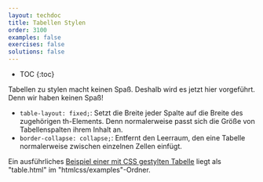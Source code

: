 ```yaml
---
layout: techdoc
title: Tabellen Stylen
order: 3100
examples: false
exercises: false
solutions: false
---
```

* TOC
{:toc}

Tabellen zu stylen macht keinen Spaß. Deshalb wird es jetzt hier vorgeführt. Denn wir haben keinen Spaß!

- `table-layout: fixed;`: Setzt die Breite jeder Spalte auf die Breite des zugehörigen th-Elements. Denn normalerweise passt sich die Größe von Tabellenspalten ihrem Inhalt an.
- `border-collapse: collapse;`: Entfernt den Leerraum, den eine Tabelle normalerweise zwischen einzelnen Zellen einfügt.

Ein ausführliches [Beispiel einer mit CSS gestylten Tabelle](../../../htmlcss/examples/table.html) liegt als "table.html" im "htmlcss/examples"-Ordner.

<!-- TODO -->